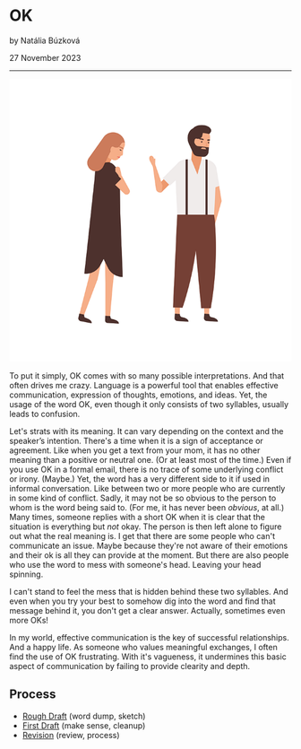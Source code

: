 # OK

by Natália Búzková

27 November 2023

---

![Illustration of an argument between two people, woman and a man.](img/two-people-arguing.png)

To put it simply, OK comes with so many possible interpretations. And that often drives me crazy. Language is a powerful tool that enables effective communication, expression of thoughts, emotions, and ideas. Yet, the usage of the word OK, even though it only consists of two syllables, usually leads to confusion. 

Let's strats with its meaning. It can vary depending on the context and the speaker’s intention. There's a time when it is a sign of acceptance or agreement. Like when you get a text from your mom, it has no other meaning than a positive or neutral one. (Or at least most of the time.) Even if you use OK in a formal email, there is no trace of some underlying conflict or irony. (Maybe.) 
	Yet, the word has a very different side to it if used in informal conversation. Like between two or more people who are currently in some kind of conflict. Sadly, it may not be so obvious to the person to whom is the word being said to. (For me, it has never been *obvious*, at all.)
Many times, someone replies with a short OK when it is clear that the situation is everything but *not* okay. The person is then left alone to figure out what the real meaning is. I get that there are some people who can't communicate an issue. Maybe because they're not aware of their emotions and their ok is all they can provide at the moment. But there are also people who use the word to mess with someone's head. Leaving your head spinning.

I can't stand to feel the mess that is hidden behind these two syllables. And even when you try your best to somehow dig into the word and find that message behind it, you don't get a clear answer. Actually, sometimes even more OKs!

In my world, effective communication is the key of successful relationships. And a happy life. As someone who values meaningful exchanges, I often find the use of OK frustrating. With it's vagueness, it undermines this basic aspect of communication by failing to provide clearity and depth.

## Process

- [Rough Draft](rough-draft.md) (word dump, sketch)
- [First Draft](first-draft.md) (make sense, cleanup)
- [Revision](revision.md) (review, process)
